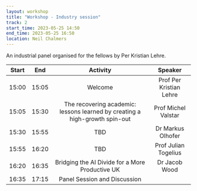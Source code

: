 ```yaml
---
layout: workshop
title: "Workshop - Industry session"
track: 2
start_time: 2023-05-25 14:50
end_time: 2023-05-25 16:50
location: Neil Chalmers
---
```


An industrial panel organised for the fellows by Per Kristian Lehre.

| Start     | End      | Activity                                                                     | Speaker                  |
|   :----:  |   :----: |   :----:                                                                     |   :----:                 |
| 15:00     | 15:05    | Welcome                                                                      | Prof Per Kristian Lehre  |
| 15:05     | 15:30    | The recovering academic: lessons learned by creating a high-growth spin-out  | Prof Michel Valstar      |
| 15:30     | 15:55    | TBD                                                                          | Dr Markus Olhofer        |
| 15:55     | 16:20    | TBD                                                                          | Prof Julian Togelius     |
| 16:20     | 16:35    | Bridging the AI Divide for a More Productive UK                              | Dr Jacob Wood            |
| 16:35     | 17:15    | Panel Session and Discussion                                                 |                          |